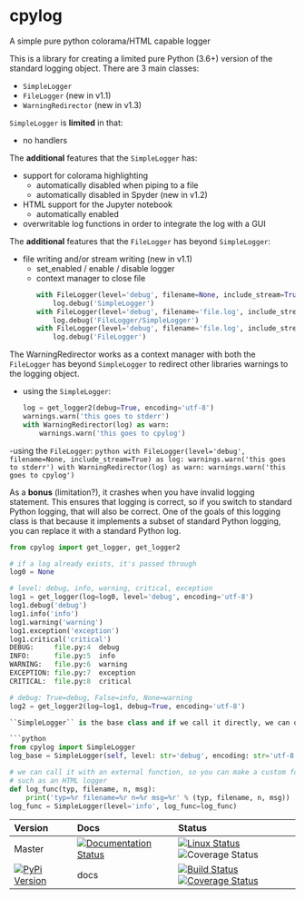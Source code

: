 # cpylog
A simple pure python colorama/HTML capable logger

This is a library for creating a limited pure Python (3.6+) version of the standard logging object.  There are 3 main classes:
 - ``SimpleLogger``
 - ``FileLogger`` (new in v1.1)
 - ``WarningRedirector`` (new in v1.3)

``SimpleLogger`` is **limited** in that:
 - no handlers

The **additional** features that the ``SimpleLogger`` has:
 - support for colorama highlighting
   - automatically disabled when piping to a file
   - automatically disabled in Spyder (new in v1.2)
 - HTML support for the Jupyter notebook
   - automatically enabled
 - overwritable log functions in order to integrate the log with a GUI

The **additional** features that the ``FileLogger`` has beyond ``SimpleLogger``:
 - file writing and/or stream writing  (new in v1.1)
   - set_enabled / enable / disable logger
   - context manager to close file
     ```python
     with FileLogger(level='debug', filename=None, include_stream=True) as log:
         log.debug('SimpleLogger')
     with FileLogger(level='debug', filename='file.log', include_stream=True) as log:
         log.debug('FileLogger/SimpleLogger')
     with FileLogger(level='debug', filename='file.log', include_stream=False) as log:
         log.debug('FileLogger')
     ```

The WarningRedirector works as a context manager with both the ``FileLogger`` has beyond ``SimpleLogger`` to redirect other libraries warnings to the logging object.
  - using the ``SimpleLogger``:
     ```python
     log = get_logger2(debug=True, encoding='utf-8')
     warnings.warn('this goes to stderr')
     with WarningRedirector(log) as warn:
         warnings.warn('this goes to cpylog')
     ```
   -using the ``FileLogger``:
     ```python
     with FileLogger(level='debug', filename=None, include_stream=True) as log:
        warnings.warn('this goes to stderr')
        with WarningRedirector(log) as warn:
            warnings.warn('this goes to cpylog')
     ```

As a **bonus** (limitation?), it crashes when you have invalid logging statement.  This ensures that logging is correct, so if you switch to standard Python logging, that will also be correct.  One of the goals of this logging class is that because it implements a subset of standard Python logging, you can replace it with a standard Python log.

```python
from cpylog import get_logger, get_logger2

# if a log already exists, it's passed through
log0 = None

# level: debug, info, warning, critical, exception
log1 = get_logger(log=log0, level='debug', encoding='utf-8')
log1.debug('debug')
log1.info('info')
log1.warning('warning')
log1.exception('exception')
log1.critical('critical')
DEBUG:     file.py:4  debug
INFO:      file.py:5  info
WARNING:   file.py:6  warning
EXCEPTION: file.py:7  exception
CRITICAL:  file.py:8  critical

# debug: True=debug, False=info, None=warning
log2 = get_logger2(log=log1, debug=True, encoding='utf-8')

``SimpleLogger`` is the base class and if we call it directly, we can overwrite the logging message style.

```python
from cpylog import SimpleLogger
log_base = SimpleLogger(self, level: str='debug', encoding: str='utf-8', log_func=None)

# we can call it with an external function, so you can make a custom formatter
# such as an HTML logger
def log_func(typ, filename, n, msg):
    print('typ=%r filename=%r n=%r msg=%r' % (typ, filename, n, msg))
log_func = SimpleLogger(level='info', log_func=log_func)
```

|  Version  | Docs  | Status |
| :--- 	  | :--- 	  | :--- 	  |
|   Master | [![Documentation Status](https://readthedocs.org/projects/cpylog-git/badge/?version=latest)](http://cpylog-git.readthedocs.io/en/latest/?badge=latest) | [![Linux Status](https://img.shields.io/travis/cpylog/cpylog/master.svg)](https://travis-ci.org/cpylog/cpylog) ![Coverage Status](https://coveralls.io/repos/github/cpylog/cpylog/badge.svg?branch=master) |
|  [![PyPi Version](https://img.shields.io/pypi/v/cpylog.svg)](https://pypi.python.org/pypi/cpylog) | docs | [![Build Status](https://img.shields.io/travis/cpylog/cpylog/v1.0.svg)](https://travis-ci.org/cpylog/cpylog) [![Coverage Status](https://img.shields.io/coveralls/cpylog/cpylog/v1.0.svg)](https://coveralls.io/github/cpylog/cpylog?branch=v1.0) |


<!---
[![Windows Status](https://ci.appveyor.com/api/projects/status/1qau107h43mbgghi/branch/master?svg=true)](https://ci.appveyor.com/project/cpylog/cpylog)

[![codecov](https://codecov.io/gh/cpylog/cpylog/branch/master/graph/badge.svg)](https://codecov.io/gh/cpylog/cpylog)

[![Coverage Status](https://img.shields.io/coveralls/cpylog/cpylog/master.svg)](https://coveralls.io/github/cpylog/cpylog?branch=master)
